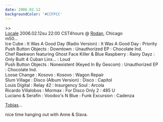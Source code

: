 ```yaml
---
date: 2006.02.12
backgroundColor: '#CCFFCC'
---
```


\>>[  
Locale](http://www.localeevents.com/) 2006.02.12su 22:00 CST4hours @ [Rodan](http://www.rodan.ws/), Chicago  
m50...  
Ice Cube : It Was A Good Day (Radio Version) : It Was A Good Day : Priority  
Push Button Objects : Downtown : Unauthorized EP : Chocolate Ind.  
Chef Raekwon featuring Ghost Face Killer & Blue Raspberry : Rainy Dayz : Only Built 4 Cuban Linx... : Loud  
Push Button Objects : Nonexistent (Keyed In By Gescom) : Unauthorized EP : Chocolate Ind.  
Loose Change : Kosovo : Kosovo : Wagon Repair  
Slum Village : Disco (Album Version) : Disco : Capitol  
Louis Digital : Relay 42 : Insurgency Soul : Arcola  
Ricardo Villalobos : Mormax : For Disco Only 2 : 485 U  
Luciano & Serafin : Voodoo's N Blue : Funk Excursion : Cadenza  

[Tobias](http://www.lovetobias.com/)...  


nice time hanging out with Anne & Slava.